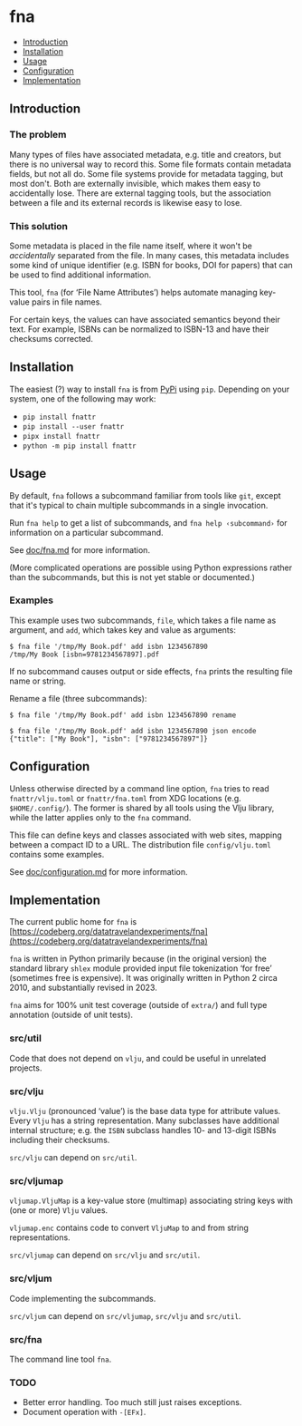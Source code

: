 # fna

- [Introduction](#introduction)
- [Installation](#installation)
- [Usage](#usage)
- [Configuration](#configuration)
- [Implementation](#implementation)

## Introduction

### The problem

Many types of files have associated metadata, e.g. title and creators, but
there is no universal way to record this. Some file formats contain metadata
fields, but not all do. Some file systems provide for metadata tagging,
but most don't. Both are externally invisible, which makes them easy to
accidentally lose. There are external tagging tools, but the association
between a file and its external records is likewise easy to lose.

### This solution

Some metadata is placed in the file name itself, where it won't be
_accidentally_ separated from the file. In many cases, this metadata includes
some kind of unique identifier (e.g. ISBN for books, DOI for papers) that
can be used to find additional information.

This tool, `fna` (for ‘File Name Attributes’) helps automate managing
key-value pairs in file names.

For certain keys, the values can have associated semantics beyond their text.
For example, ISBNs can be normalized to ISBN-13 and have their checksums
corrected.

## Installation

The easiest (?) way to install `fna` is from
[PyPi](https://pypi.org/project/fnattr/) using `pip`.
Depending on your system, one of the following may work:

- `pip install fnattr`
- `pip install --user fnattr`
- `pipx install fnattr`
- `python -m pip install fnattr`

## Usage

By default, `fna` follows a subcommand familiar from tools like `git`, except
that it's typical to chain multiple subcommands in a single invocation.

Run `fna help` to get a list of subcommands, and `fna help ‹subcommand›`
for information on a particular subcommand.

See [doc/fna.md](doc/fna.md) for more information.

(More complicated operations are possible using Python expressions rather
than the subcommands, but this is not yet stable or documented.)

### Examples

This example uses two subcommands, `file`, which takes a file name as
argument, and `add`, which takes key and value as arguments:

```
$ fna file '/tmp/My Book.pdf' add isbn 1234567890
/tmp/My Book [isbn=9781234567897].pdf
```

If no subcommand causes output or side effects, `fna` prints the resulting
file name or string.

Rename a file (three subcommands):

```
$ fna file '/tmp/My Book.pdf' add isbn 1234567890 rename
```

```
$ fna file '/tmp/My Book.pdf' add isbn 1234567890 json encode
{"title": ["My Book"], "isbn": ["9781234567897"]}
```

## Configuration

Unless otherwise directed by a command line option,
`fna` tries to read `fnattr/vlju.toml` or `fnattr/fna.toml`
from XDG locations (e.g. `$HOME/.config/`).
The former is shared by all tools using the Vlju
library, while the latter applies only to the `fna` command.

This file can define keys and classes associated with web sites,
mapping between a compact ID to a URL.
The distribution file `config/vlju.toml` contains some examples.

See [doc/configuration.md](doc/configuration.md) for more information.

## Implementation

The current public home for `fna` is
[https://codeberg.org/datatravelandexperiments/fna](https://codeberg.org/datatravelandexperiments/fna)

`fna` is written in Python primarily because (in the original version) the
standard library `shlex` module provided input file tokenization ‘for free’
(sometimes free is expensive). It was originally written in Python 2 circa
2010, and substantially revised in 2023.

`fna` aims for 100% unit test coverage (outside of `extra/`)
and full type annotation (outside of unit tests).

### src/util

Code that does not depend on `vlju`, and could be useful in unrelated projects.

### src/vlju

`vlju.Vlju` (pronounced ‘value’) is the base data type for attribute
values. Every `Vlju` has a string representation. Many subclasses have
additional internal structure; e.g. the `ISBN` subclass handles 10- and
13-digit ISBNs including their checksums.

`src/vlju` can depend on `src/util`.

### src/vljumap

`vljumap.VljuMap` is a key-value store (multimap) associating string keys
with (one or more) `Vlju` values.

`vljumap.enc` contains code to convert `VljuMap` to and from string
representations.

`src/vljumap` can depend on `src/vlju` and `src/util`.

### src/vljum

Code implementing the subcommands.

`src/vljum` can depend on `src/vljumap`, `src/vlju` and `src/util`.

### src/fna

The command line tool `fna`.

### TODO

- Better error handling. Too much still just raises exceptions.
- Document operation with `-[EFx]`.

